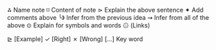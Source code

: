 ⁂   Name note 
⌑   Content of note
   ⋗ Explain the above sentence 
✦  Add comments above
  ╰》 Infer from the previous idea
⇝  Infer from all of the above
  ⊙  Explain for symbols and words
۞ (Links)

⊵ [Example]
✓ [Right]
✗ [Wrong]
[...] Key word

